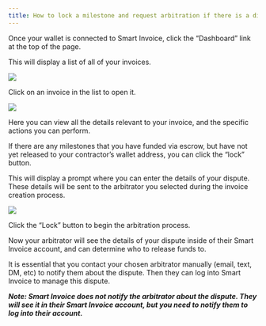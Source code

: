 ```yaml
---
title: How to lock a milestone and request arbitration if there is a dispute
---
```


Once your wallet is connected to Smart Invoice, click the “Dashboard” link at the top of the page.

This will display a list of all of your invoices.

<img src="/screenshots/manage-invoices.png" />

Click on an invoice in the list to open it.

<img src="/screenshots/smart-invoice-client-view-of-invoice.png" />

Here you can view all the details relevant to your invoice, and the specific actions you can perform. 

If there are any milestones that you have funded via escrow, but have not yet released to your contractor’s wallet address, you can click the “lock” button.

This will display a prompt where you can enter the details of your dispute. These details will be sent to the arbitrator you selected during the invoice creation process. 

<img src="/screenshots/client-lock-funds.png" />

Click the “Lock” button to begin the arbitration process.

Now your arbitrator will see the details of your dispute inside of their Smart Invoice account, and can determine who to release funds to. 

It is essential that you contact your chosen arbitrator manually (email, text, DM, etc) to notify them about the dispute. Then they can log into Smart Invoice to manage this dispute.

***Note: Smart Invoice does not notify the arbitrator about the dispute. They will see it in their Smart Invoice account, but you need to notify them to log into their account.***
